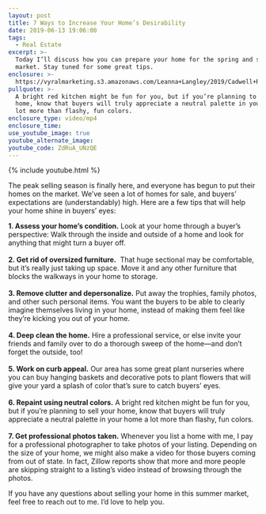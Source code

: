```yaml
---
layout: post
title: 7 Ways to Increase Your Home’s Desirability
date: 2019-06-13 19:06:00
tags:
  - Real Estate
excerpt: >-
  Today I’ll discuss how you can prepare your home for the spring and summer
  market. Stay tuned for some great tips.
enclosure: >-
  https://vyralmarketing.s3.amazonaws.com/Leanna+Langley/2019/Cadwell+Realty+Group+_+Prepare+your+home+for+the+spring+and+summer+market.mp4
pullquote: >-
  A bright red kitchen might be fun for you, but if you’re planning to sell your
  home, know that buyers will truly appreciate a neutral palette in your home a
  lot more than flashy, fun colors.
enclosure_type: video/mp4
enclosure_time:
use_youtube_image: true
youtube_alternate_image:
youtube_code: ZdRuA_UNzQE
---
```


{% include youtube.html %}

The peak selling season is finally here, and everyone has begun to put their homes on the market. We’ve seen a lot of homes for sale, and buyers’ expectations are (understandably) high. Here are a few tips that will help your home shine in buyers’ eyes:

**1\. Assess your home’s condition.** Look at your home through a buyer’s perspective: Walk through the inside and outside of a home and look for anything that might turn a buyer off.<br><br>**2\. Get rid of oversized furniture.** &nbsp;That huge sectional may be comfortable, but it’s really just taking up space. Move it and any other furniture that blocks the walkways in your home to storage.<br><br>**3\. Remove clutter and depersonalize.** Put away the trophies, family photos, and other such personal items. You want the buyers to be able to clearly imagine themselves living in your home, instead of making them feel like they’re kicking you out of your home.<br><br>**4\. Deep clean the home.** Hire a professional service, or else invite your friends and family over to do a thorough sweep of the home—and don’t forget the outside, too\!<br><br>**5\. Work on curb appeal.** Our area has some great plant nurseries where you can buy hanging baskets and decorative pots to plant flowers that will give your yard a splash of color that’s sure to catch buyers’ eyes.<br><br>**6\. Repaint using neutral colors.** A bright red kitchen might be fun for you, but if you’re planning to sell your home, know that buyers will truly appreciate a neutral palette in your home a lot more than flashy, fun colors.<br><br>**7\. Get professional photos taken.** Whenever you list a home with me, I pay for a professional photographer to take photos of your listing. Depending on the size of your home, we might also make a video for those buyers coming from out of state. In fact, Zillow reports show that more and more people are skipping straight to a listing’s video instead of browsing through the photos.&nbsp;

If you have any questions about selling your home in this summer market, feel free to reach out to me. I’d love to help you.